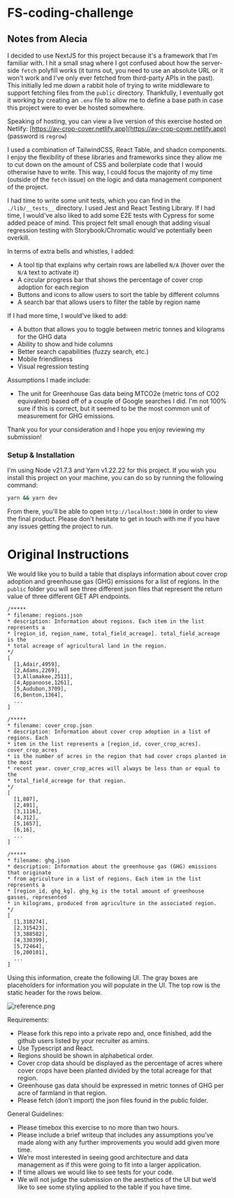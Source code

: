 # FS-coding-challenge

## Notes from Alecia

I decided to use NextJS for this project because it's a framework that I'm familiar with. I hit a small snag where I got
confused about how the server-side `fetch` polyfill works (it turns out, you need to use an absolute URL or it won't work
and I've only ever fetched from third-party APIs in the past). This initially led me down a rabbit hole of trying to write 
middleware to support fetching files from the `public` directory. Thankfully, I eventually got it working by creating an 
`.env` file to allow me to define a base path in case this project were to ever be hosted somewhere.

Speaking of hosting, you can view a live version of this exercise hosted on Netlify: 
[https://av-crop-cover.netlify.app](https://av-crop-cover.netlify.app) (password is `regrow`)

I used a combination of TailwindCSS, React Table, and shadcn components. I enjoy the
flexibility of these libraries and frameworks since they allow me to cut down on the amount of CSS and boilerplate
code that I would otherwise have to write. This way, I could focus the majority of my time (outside of the `fetch` issue)
on the logic and data management component of the project.

I had time to write some unit tests, which you can find in the `./lib/__tests__` directory. I used Jest and React Testing 
Library. If I had time, I would've also liked to add some E2E tests with Cypress for some added peace of mind. This
project felt small enough that adding visual regression testing with Storybook/Chromatic would've potentially been overkill.

In terms of extra bells and whistles, I added:

- A tool tip that explains why certain rows are labelled `N/A` (hover over the `N/A` text to activate it)
- A circular progress bar that shows the percentage of cover crop adoption for each region
- Buttons and icons to allow users to sort the table by different columns
- A search bar that allows users to filter the table by region name

If I had more time, I would've liked to add:

- A button that allows you to toggle between metric tonnes and kilograms for the GHG data
- Ability to show and hide columns
- Better search capabilities (fuzzy search, etc.)
- Mobile friendliness
- Visual regression testing

Assumptions I made include:

- The unit for Greenhouse Gas data being MTCO2e (metric tons of CO2 equivalent) based off of a couple of Google searches
  I did. I'm not 100% sure if this is correct, but it seemed to be the most common unit of measurement for GHG emissions.

Thank you for your consideration and I hope you enjoy reviewing my submission!

### Setup & Installation

I'm using Node v21.7.3 and Yarn v1.22.22 for this project. If you wish you install this project on your machine, you can do so by
running the following command:

```bash
yarn && yarn dev
```

From there, you'll be able to open `http://localhost:3000` in order to view the final product. Please don't hesitate to
get in touch with me if you have any issues getting the project to run.

# Original Instructions

We would like you to build a table that displays information about cover crop adoption and greenhouse gas (GHG) emissions for a list of regions. In the `public` folder you will see three different json files that represent the return value of three different GET API endpoints.

```
/***** 
* filename: regions.json
* description: Information about regions. Each item in the list represents a
* [region_id, region_name, total_field_acreage]. total_field_acreage is the
* total acreage of agricultural land in the region.  
*/
[
  [1,Adair,4959],
  [2,Adams,2269],
  [3,Allamakee,2511],
  [4,Appanoose,1261],
  [5,Audubon,3709],
  [6,Benton,1364],
  ...
]
```

```
/***** 
* filename: cover_crop.json
* description: Information about cover crop adoption in a list of regions. Each
* item in the list represents a [region_id, cover_crop_acres]. cover_crop_acres
* is the number of acres in the region that had cover crops planted in the most
* recent year. cover_crop_acres will always be less than or equal to the
* total_field_acreage for that region. 
*/
[
  [1,807],
  [2,491],
  [3,1116],
  [4,312],
  [5,1657],
  [6,16],
  ...
]
```

```
/***** 
* filename: ghg.json
* description: Information about the greenhouse gas (GHG) emissions that originate
* from agriculture in a list of regions. Each item in the list represents a
* [region_id, ghg_kg]. ghg_kg is the total amount of greenhouse gasses, represented
* in kilograms, produced from agriculture in the associated region. 
*/
[
  [1,310274],
  [2,315423],
  [3,388582],
  [4,330399],
  [5,72464],
  [6,200101],
  ...
]
```

Using this information, create the following UI. The gray boxes are placeholders for information you will populate in the UI. The top row is the static header for the rows below.

![reference.png](https://github.com/regrow-coding-challenge/FS-coding-challenge/blob/main/public/region_data_ui.png)

Requirements:
* Please fork this repo into a private repo and, once finished, add the github users listed by your recruiter as amins.
* Use Typescript and React.
* Regions should be shown in alphabetical order.
* Cover crop data should be displayed as the percentage of acres where cover crops have been planted divided by the total acreage for that region.
* Greenhouse gas data should be expressed in metric tonnes of GHG per acre of farmland in that region.
* Please fetch (don’t import) the json files found in the public folder.

General Guidelines:
* Please timebox this exercise to no more than two hours.
* Please include a brief writeup that includes any assumptions you’ve made along with any further improvements you would add given more time.
* We’re most interested in seeing good architecture and data management as if this were going to fit into a larger application.
* If time allows we would like to see tests for your code.
* We will not judge the submission on the aesthetics of the UI but we’d like to see some styling applied to the table if you have time.
